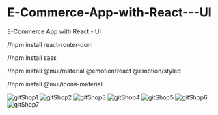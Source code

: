 # E-Commerce-App-with-React---UI
E-Commerce App with React - UI


//npm install react-router-dom

//npm install sass

//npm install @mui/material @emotion/react @emotion/styled

//npm install @mui/icons-material


![gitShop1](https://user-images.githubusercontent.com/73035495/209439236-5d68c54c-9d2d-4eaa-810c-9c54b0e2371f.jpg)
![gitShop2](https://user-images.githubusercontent.com/73035495/209439238-bb0a3a63-8672-43f4-9e23-55adf7a2d4cc.jpg)
![gitShop3](https://user-images.githubusercontent.com/73035495/209439239-9d237874-0c8c-4b56-ae24-cb63f4c64652.jpg)
![gitShop4](https://user-images.githubusercontent.com/73035495/209439241-6e69a444-95dd-44ea-9912-3ee8633b609a.jpg)
![gitShop5](https://user-images.githubusercontent.com/73035495/209439242-27684f4f-0912-4b7c-aae5-80ffbc7fd65f.jpg)
![gitShop6](https://user-images.githubusercontent.com/73035495/209439243-564f0aaa-4c21-4e4f-a967-807dafec2e6a.jpg)
![gitShop7](https://user-images.githubusercontent.com/73035495/209439244-695ad835-c90d-43f9-961f-fd311207333c.jpg)
